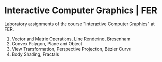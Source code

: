 # Interactive Computer Graphics | FER

Laboratory assignments of the course "Interactive Computer Graphics" at FER.

1. Vector and Matrix Operations, Line Rendering, Bresenham
2. Convex Polygon, Plane and Object
3. View Transformation, Perspective Projection, Bézier Curve
4. Body Shading, Fractals
